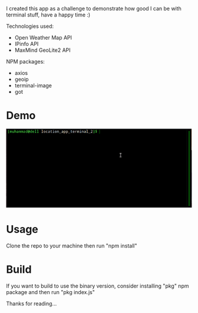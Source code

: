 I created this app as a challenge to demonstrate 
how good I can be with terminal stuff, have a happy time :)

Technologies used:

- Open Weather Map API
- IPinfo API
- MaxMind GeoLite2 API

NPM packages:
- axios
- geoip
- terminal-image
- got

# Demo
![demo](demo.gif)

# Usage
Clone the repo to your machine then run "npm install"

# Build
If you want to build to use the binary version,
consider installing "pkg" npm package and then run "pkg index.js"

Thanks for reading...
